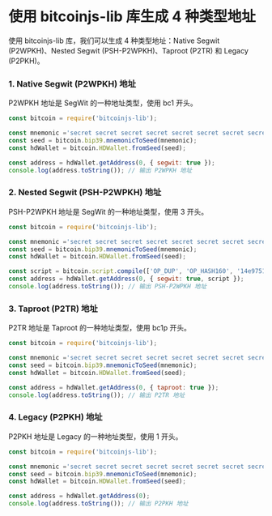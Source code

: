 **使用 bitcoinjs-lib 库生成 4 种类型地址**
=====================================

使用 bitcoinjs-lib 库，我们可以生成 4 种类型地址：Native Segwit (P2WPKH)、Nested Segwit (PSH-P2WPKH)、Taproot (P2TR) 和 Legacy (P2PKH)。

### 1. Native Segwit (P2WPKH) 地址

P2WPKH 地址是 SegWit 的一种地址类型，使用 bc1 开头。

```javascript
const bitcoin = require('bitcoinjs-lib');

const mnemonic ='secret secret secret secret secret secret secret secret secret secret secret';
const seed = bitcoin.bip39.mnemonicToSeed(mnemonic);
const hdWallet = bitcoin.HDWallet.fromSeed(seed);

const address = hdWallet.getAddress(0, { segwit: true });
console.log(address.toString()); // 输出 P2WPKH 地址
```

### 2. Nested Segwit (PSH-P2WPKH) 地址

PSH-P2WPKH 地址是 SegWit 的一种地址类型，使用 3 开头。

```javascript
const bitcoin = require('bitcoinjs-lib');

const mnemonic ='secret secret secret secret secret secret secret secret secret secret secret';
const seed = bitcoin.bip39.mnemonicToSeed(mnemonic);
const hdWallet = bitcoin.HDWallet.fromSeed(seed);

const script = bitcoin.script.compile(['OP_DUP', 'OP_HASH160', '14e9751f6f', 'OP_EQUALVERIFY', 'OP_CHECKSIG']);
const address = hdWallet.getAddress(0, { segwit: true, script });
console.log(address.toString()); // 输出 PSH-P2WPKH 地址
```

### 3. Taproot (P2TR) 地址

P2TR 地址是 Taproot 的一种地址类型，使用 bc1p 开头。

```javascript
const bitcoin = require('bitcoinjs-lib');

const mnemonic ='secret secret secret secret secret secret secret secret secret secret secret';
const seed = bitcoin.bip39.mnemonicToSeed(mnemonic);
const hdWallet = bitcoin.HDWallet.fromSeed(seed);

const address = hdWallet.getAddress(0, { taproot: true });
console.log(address.toString()); // 输出 P2TR 地址
```

### 4. Legacy (P2PKH) 地址

P2PKH 地址是 Legacy 的一种地址类型，使用 1 开头。

```javascript
const bitcoin = require('bitcoinjs-lib');

const mnemonic ='secret secret secret secret secret secret secret secret secret secret secret';
const seed = bitcoin.bip39.mnemonicToSeed(mnemonic);
const hdWallet = bitcoin.HDWallet.fromSeed(seed);

const address = hdWallet.getAddress(0);
console.log(address.toString()); // 输出 P2PKH 地址
```